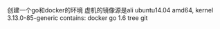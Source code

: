 创建一个go和docker的环境
虚机的镜像源是ali
ubuntu14.04 amd64, kernel 3.13.0-85-generic
contains:
    docker
    go 1.6
    tree
    git